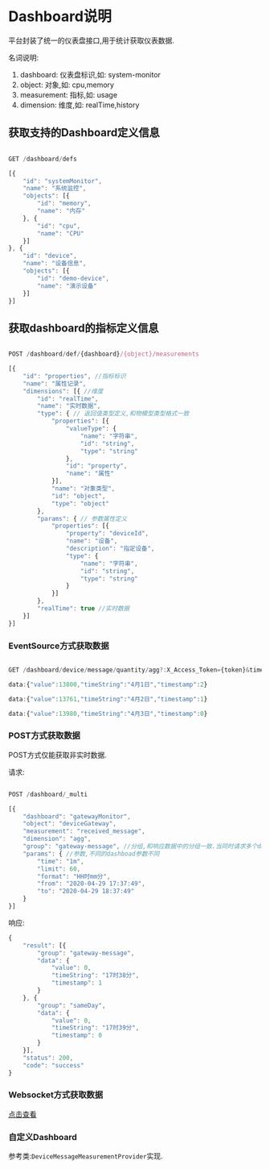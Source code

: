 # Dashboard说明

平台封装了统一的仪表盘接口,用于统计获取仪表数据.

名词说明:

1. dashboard: 仪表盘标识,如: system-monitor
2. object: 对象,如: cpu,memory
3. measurement: 指标,如: usage
4. dimension: 维度,如: realTime,history

## 获取支持的Dashboard定义信息

```js

GET /dashboard/defs

[{
	"id": "systemMonitor",
	"name": "系统监控",
	"objects": [{
		"id": "memory",
		"name": "内存"
	}, {
		"id": "cpu",
		"name": "CPU"
	}]
}, {
	"id": "device",
	"name": "设备信息",
	"objects": [{
		"id": "demo-device",
		"name": "演示设备"
	}]
}]

```

## 获取dashboard的指标定义信息

```js

POST /dashboard/def/{dashboard}/{object}/measurements

[{
	"id": "properties", //指标标识
	"name": "属性记录",
	"dimensions": [{ //维度
		"id": "realTime",
		"name": "实时数据",
		"type": { // 返回值类型定义,和物模型类型格式一致
			"properties": [{
				"valueType": {
					"name": "字符串",
					"id": "string",
					"type": "string"
				},
				"id": "property",
				"name": "属性"
			}],
			"name": "对象类型",
			"id": "object",
			"type": "object"
		},
		"params": { // 参数属性定义
			"properties": [{  
				"property": "deviceId",
				"name": "设备",
				"description": "指定设备",
				"type": {
					"name": "字符串",
					"id": "string",
					"type": "string"
				}
			}]
		},
		"realTime": true //实时数据
	}]
}]

```

### EventSource方式获取数据

```js

GET /dashboard/device/message/quantity/agg?:X_Access_Token={token}&time=1d&from=2020-01-01&limit=10&format=M月d日&to=2020-04-10

data:{"value":13800,"timeString":"4月1日","timestamp":2}

data:{"value":13761,"timeString":"4月2日","timestamp":1}

data:{"value":13980,"timeString":"4月3日","timestamp":0}

```

### POST方式获取数据

POST方式仅能获取非实时数据.

请求:

```js

POST /dashboard/_multi

[{
	"dashboard": "gatewayMonitor",
	"object": "deviceGateway",
	"measurement": "received_message",
	"dimension": "agg",
	"group": "gateway-message", //分组,和响应数据中的分组一致.当同时请求多个dahsboad的时候,通过分组来关联是哪一个dashboad.
	"params": { //参数,不同的dashboad参数不同
		"time": "1m",
		"limit": 60,
		"format": "HH时mm分",
		"from": "2020-04-29 17:37:49",
		"to": "2020-04-29 18:37:49"
	}
}]

```

响应:

```js
{
	"result": [{
		"group": "gateway-message",
		"data": {
			"value": 0,
			"timeString": "17时38分",
			"timestamp": 1
		}
	}, {
		"group": "sameDay",
		"data": {
			"value": 0,
			"timeString": "17时39分",
			"timestamp": 0
		}
	}],
	"status": 200,
	"code": "success"
}

```

### Websocket方式获取数据

[点击查看](./websocket-subs.md#dashboard)


### 自定义Dashboard

参考类:`DeviceMessageMeasurementProvider`实现.
